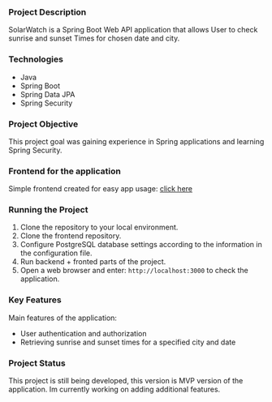 ### Project Description

SolarWatch is a Spring Boot Web API application that allows User to check sunrise and sunset Times for chosen date and city.

### Technologies

- Java 
- Spring Boot
- Spring Data JPA
- Spring Security

### Project Objective

This project goal was  gaining experience in Spring applications and learning Spring Security.

### Frontend for the application

Simple frontend created for easy app usage:
[click here](https://github.com/HobbitM/solar-watch-frontend)

### Running the Project

1. Clone the repository to your local environment.
2. Clone the frontend repository.
2. Configure PostgreSQL database settings according to the information in the configuration file.
3. Run backend + fronted parts of the project.
4. Open a web browser and enter: `http://localhost:3000` to check the application.


### Key Features

Main features of the application:

- User authentication and authorization
- Retrieving sunrise and sunset times for a specified city and date

### Project Status

This project is still being developed, this version is MVP version of the application. Im currently working on adding additional features.
